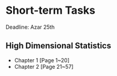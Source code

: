 # Short-term Tasks

Deadline: Azar 25th

## High Dimensional Statistics
- Chapter 1 [Page 1~20]
- Chapter 2 [Page 21~57]

